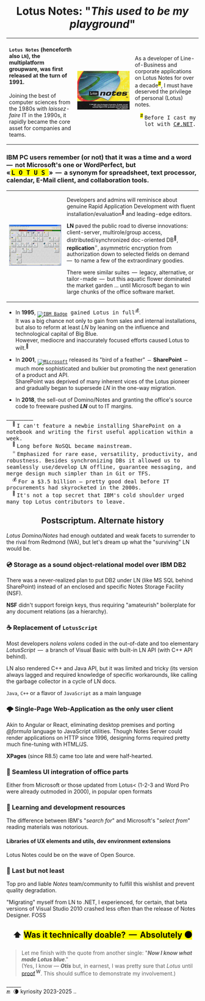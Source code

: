<h1 align="center">Lotus Notes: "<i>This used to be my playground</i>"</h1>

<table><tr><td>

#### `Lotus Notes` (henceforth also `LN`), the multiplatform groupware, was first released at the turn of 1991. 

Joining the best of computer sciences from the 1980s with _laissez-faire_ IT in the 1990s, it rapidly became the core asset for companies and teams.

</td><td width="30%">
<picture><img alt="&nbsp; Lotus Notes R5 splash screen" src="../../../../../_rsc/_img/af/LN/LotusNotesR5_SplashWin.jpg" title="&nbsp;Splash screen of &#010;Lotus Notes R5"></picture>
</td><td>

As a developer of Line-of-Business and corporate applications on Lotus Notes for over a decade<sup><mark>#</mark></sup>, I&nbsp;must have deserved the privilege of personal (Lotus) notes.

<p align="right"><sup><mark>#</mark></sup> <samp>Before I cast my lot with <a href="../../../../../.net">C#.NET</a>.</samp></p>
</td></tr></table>

### IBM PC users remember (or not) that it was a time and a <b>word</b> &thinsp;&mdash;&thinsp; not Microsoft's one or WordPerfect, but <br />«<mark>&thinsp;L<samp>&thinsp;O&thinsp;T&thinsp;U&thinsp;S&thinsp;</samp></mark>» &thinsp;&mdash;&thinsp; a synonym for spreadsheet, text processor, calendar, E-Mail client, and collaboration tools.

<table><tr><td width="30%"><picture><img alt="&nbsp; Lotus Notes R8 workspace"
  src="../../../../../_rsc/_img/af/LN/LN-WS_snapshot(computerwoche.de).jpg" title="Screenshot of casual Lotus Notes R8 workspace&#013;&#010;(source: computerwoche.de)" /></picture>
</td><td>

Developers and admins will reminisce about genuine Rapid Application Development with fluent installation/evaluation<sup>🙋</sup> and leading-edge editors.

**LN** paved the public road to diverse innovations: client-server, multirole/group access, distributed/synchronized doc-oriented DB<sup>📜</sup>, **replication**<sup>⭐</sup>, asymmetric encryption from authorization down to selected fields on demand &thinsp;&mdash;&thinsp; to name a few of the extraordinary goodies.

There were similar suites &thinsp;&mdash;&thinsp; legacy, alternative, or tailor-made &thinsp;&mdash;&thinsp; but this aquatic flower dominated the market garden ... until Microsoft began to win large chunks of the office software market.
  
</td></tr></table>

* In **1995**, <samp><sub>[![IBM Badge](https://img.shields.io/badge/IBM-052FAD?logo=ibm&logoColor=fff&style=for-the-badge)](#)</sub> gained Lotus in full<sup>💰</sup></samp>.\
It was a big chance not only to gain from sales and internal installations, but also to reform at least _LN_ by leaning on the influence and technological capital of Big Blue.\
However, mediocre and inaccurately focused efforts caused Lotus to wilt.<sup>🍦</sup>

* In **2001**, <samp><sub>[![Microsoft](https://img.shields.io/badge/Microsoft-0078D4?style=for-the-badge&logo=microsoft&logoColor=white)](#)</sub></samp> released its "bird of a feather" &thinsp;<samp>&mdash;</samp>&thinsp; **SharePoint** &thinsp;<samp>&mdash;</samp>&thinsp; much more sophisticated and bulkier but promoting the next generation of a product and API.\
SharePoint was deprived of many inherent vices of the Lotus pioneer and gradually began to supersede _LN_ in the one-way migration. 

* In **2018**, the sell-out of Domino/Notes and granting the office's source code to freeware pushed **_LN_** out to IT margins.

___________\
&nbsp; &nbsp; <sup>🙋</sup> <samp>I can't feature a newbie installing SharePoint on a notebook and writing the first useful application within a week.</samp>\
&nbsp; &nbsp; <sup>📜</sup> <samp>Long before NoSQL became mainstream.</samp>\
&nbsp; &nbsp; <sup>⭐</sup> <samp>Emphasized for rare ease, versatility, productivity, and robustness. Besides synchronizing DBs it allowed us to seamlessly use/develop LN offline, guarantee messaging, and merge design much simpler than in Git or TFS.</samp>\
&nbsp; &nbsp; <sup>💰</sup> <samp>For a $3.5 billion &mdash; pretty good deal before IT procurements had skyrocketed in the 2000s.</samp>\
&nbsp; &nbsp; <sup>🍦</sup> <samp>It's not a top secret that IBM's cold shoulder urged many top Lotus contributors to leave.</samp>

<h2 align="center">Postscriptum. Alternate history</h2>

_Lotus Domino/Notes_ had enough outdated and weak facets to surrender to the rival from Redmond (WA), but let's dream up what the "surviving" LN would be.

### 💿 Storage as a sound object-relational model over IBM DB2

There was a never-realized plan to put DB2 under LN (like MS SQL behind SharePoint) instead of an enclosed and specific Notes Storage Facility (NSF). 

**NSF** didn't support foreign keys, thus requiring "amateurish" boilerplate for any document relations (as a hierarchy). 

### ☕ Replacement of `LotusScript`

 Most developers _nolens volens_ coded in the out-of-date and too elementary _LotusScript_ &thinsp;&mdash;&thinsp; a branch of Visual Basic with built-in LN API (with C++ API behind). 
 
 LN also rendered C++ and Java API, but it was limited and tricky (its version always lagged and required knowledge of specific workarounds, like calling the garbage collector in a cycle of LN docs.

`Java`, `C++` or a flavor of `JavaScript` as a main language

### 🌩️ Single-Page Web-Application as the only user client

Akin to Angular or React, eliminating desktop premises and porting _@formula_ language to JavaScript utilities. Though Notes Server could render applications on HTTP since 1996, designing forms required pretty much fine-tuning with HTML/JS.

**XPages** (since R8.5) came too late and were half-hearted.

### 📎 Seamless UI integration of office parts

Either from Microsoft or those updated from Lotus< (1-2-3 and Word Pro were already outmoded in 2000), in popular open formats 

### 🏬 Learning and development resources

The difference between IBM's "_search for_" and Microsoft's "_select from_" reading materials was notorious.

#### Libraries of UX elements and utils, dev environment extensions
 
Lotus Notes could be on the wave of Open Source.

### 🙋 Last but not least

Top pro and liable  _Notes_ team/community to fulfill this wishlist and prevent quality degradation. 

"Migrating" myself from LN to .NET, I experienced, for certain, that beta versions of Visual Studio&nbsp;2010 crashed less often than the release of Notes Designer.
FOSS

<h2 align="center">⬆️ <mark>Was it technically doable? &thinsp;&mdash;&thinsp; <b>Absolutely</b> ⚫</mark></h2>

> Let me finish with the quote from another single: "_**Now I know what made Lotus blue**_."\
> (Yes, I know &mdash; **_Otis_** but, in earnest, I was pretty sure that _Lotus_ until [proof](https://en.wikipedia.org/wiki/Now_I_Know_What_Made_Otis_Blue)<sup>&thinsp;<b>W</b></sup>. This should suffice to demonstrate my involvement.)

______\
 🔚 &nbsp;🌘 kyriosity 2023-2025 ..


